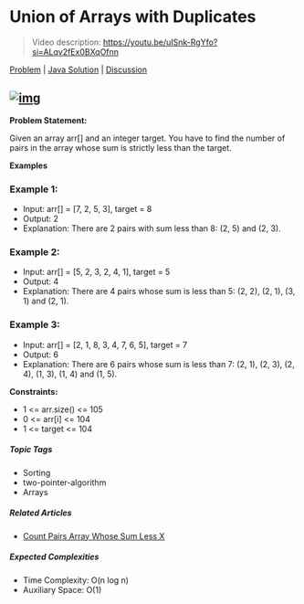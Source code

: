 # Union of Arrays with Duplicates

> Video description: https://youtu.be/uISnk-RgYfo?si=ALqv2fEx0BXqOfnn


[Problem](https://www.geeksforgeeks.org/problems/count-pairs-whose-sum-is-less-than-target/1) | [Java Solution](./Solution.java) | [Discussion](https://www.reddit.com/r/OBrutus/)

[![img](https://img.youtube.com/vi/uISnk-RgYfo/0.jpg)](https://youtu.be/uISnk-RgYfo)
---

**Problem Statement:**

Given an array arr[] and an integer target. You have to find the number of pairs in the array whose sum is strictly less than the target.

**Examples**

### Example 1:

* Input: arr[] = [7, 2, 5, 3], target = 8
* Output: 2
* Explanation: There are 2 pairs with sum less than 8: (2, 5) and (2, 3). 

### Example 2:

* Input: arr[] = [5, 2, 3, 2, 4, 1], target = 5
* Output: 4
* Explanation: There are 4 pairs whose sum is less than 5: (2, 2), (2, 1), (3, 1) and (2, 1).

### Example 3:

* Input: arr[] = [2, 1, 8, 3, 4, 7, 6, 5], target = 7
* Output: 6
* Explanation: There are 6 pairs whose sum is less than 7: (2, 1), (2, 3), (2, 4), (1, 3), (1, 4) and (1, 5).

**Constraints:**

* 1 <= arr.size() <= 105
* 0 <= arr[i] <= 104
* 1 <= target <= 104

##### Topic Tags

* Sorting
* two-pointer-algorithm
* Arrays

##### Related Articles

* [Count Pairs Array Whose Sum Less X](https://www.geeksforgeeks.org/count-pairs-whose-sum-is-less-than-x/)

##### Expected Complexities

* Time Complexity: O(n log n)
* Auxiliary Space: O(1)
